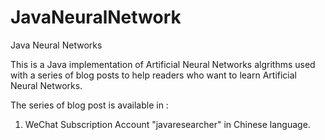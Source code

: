 # JavaNeuralNetwork
Java Neural Networks

This is a Java implementation of Artificial Neural Networks algrithms used with a series of blog posts to help readers who want to learn Artificial Neural Networks.

The series of blog post is available in :
1. WeChat Subscription Account "javaresearcher" in Chinese language. 


